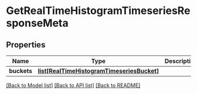 # GetRealTimeHistogramTimeseriesResponseMeta

## Properties
Name | Type | Description | Notes
------------ | ------------- | ------------- | -------------
**buckets** | [**list[RealTimeHistogramTimeseriesBucket]**](RealTimeHistogramTimeseriesBucket.md) |  | [optional]

[[Back to Model list]](../README.md#documentation-for-models) [[Back to API list]](../README.md#documentation-for-api-endpoints) [[Back to README]](../README.md)


